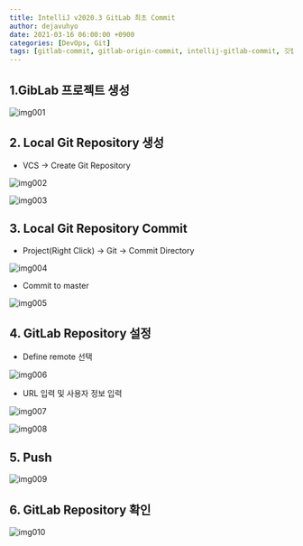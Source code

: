 ```yaml
---
title: IntelliJ v2020.3 GitLab 최초 Commit
author: dejavuhyo
date: 2021-03-16 06:00:00 +0900
categories: [DevOps, Git]
tags: [gitlab-commit, gitlab-origin-commit, intellij-gitlab-commit, 깃랩-커밋, 깃랩-origin-커밋, 인텔리제이-깃랩-커밋]
---
```


## 1.GibLab 프로젝트 생성

![img001](/assets/img/2021-03-16-intellij-gitlab-origin-commit/img001.png)

## 2. Local Git Repository 생성

* VCS → Create Git Repository

![img002](/assets/img/2021-03-16-intellij-gitlab-origin-commit/img002.png)

![img003](/assets/img/2021-03-16-intellij-gitlab-origin-commit/img003.png)

## 3. Local Git Repository Commit

* Project(Right Click) → Git → Commit Directory

![img004](/assets/img/2021-03-16-intellij-gitlab-origin-commit/img004.png)

* Commit to master

![img005](/assets/img/2021-03-16-intellij-gitlab-origin-commit/img005.png)

## 4. GitLab Repository 설정

* Define remote 선택

![img006](/assets/img/2021-03-16-intellij-gitlab-origin-commit/img006.png)

* URL 입력 및 사용자 정보 입력

![img007](/assets/img/2021-03-16-intellij-gitlab-origin-commit/img007.png)

![img008](/assets/img/2021-03-16-intellij-gitlab-origin-commit/img008.png)

## 5. Push

![img009](/assets/img/2021-03-16-intellij-gitlab-origin-commit/img009.png)

## 6. GitLab Repository 확인

![img010](/assets/img/2021-03-16-intellij-gitlab-origin-commit/img010.png)
